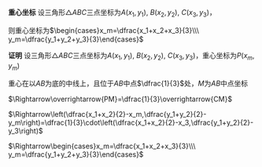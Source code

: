 **重心坐标**
设三角形$\triangle ABC$三点坐标为$A(x_1,y_1),\ B(x_2,y_2),\ C(x_3,y_3)$，

则重心坐标为$\begin{cases}x_m=\dfrac{x_1+x_2+x_3}{3}\\\ y_m=\dfrac{y_1+y_2+y_3}{3}\end{cases}$

**证明**
设三角形$\triangle ABC$三点坐标为$A(x_1,y_1),\ B(x_2,y_2),\ C(x_3,y_3)$，重心坐标为$P(x_m,y_m)$

重心在以$AB$为底的中线上，且位于$AB$中点$\dfrac{1}{3}$处，$M$为$AB$中点坐标

$\Rightarrow\overrightarrow{PM}=\dfrac{1}{3}\overrightarrow{CM}$

$\Rightarrow\left(\dfrac{x_1+x_2}{2}-x_m,\dfrac{y_1+y_2}{2}-y_m\right)=\dfrac{1}{3}\cdot\left(\dfrac{x_1+x_2}{2}-x_3,\dfrac{y_1+y_2}{2}-y_3\right)$

$\Rightarrow\begin{cases}x_m=\dfrac{x_1+x_2+x_3}{3}\\\ y_m=\dfrac{y_1+y_2+y_3}{3}\end{cases}$
